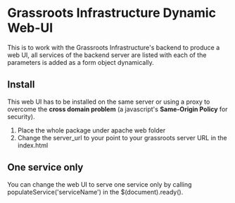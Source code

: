 # Grassroots Infrastructure Dynamic Web-UI

This is to work with the Grassroots Infrastructure's backend to produce a web UI, all services of the backend server are listed with each of the parameters is added as a form object dynamically.


## Install

This web UI has to be installed on the same server or using a proxy to overcome the **cross domain problem** (a javascript's **Same-Origin Policy** for security).

1. Place the whole package under apache web folder
2. Change the server_url to your point to your grassroots server URL in the index.html

## One service only

You can change the web UI to serve one service only by calling populateService('serviceName') in the $(document).ready().